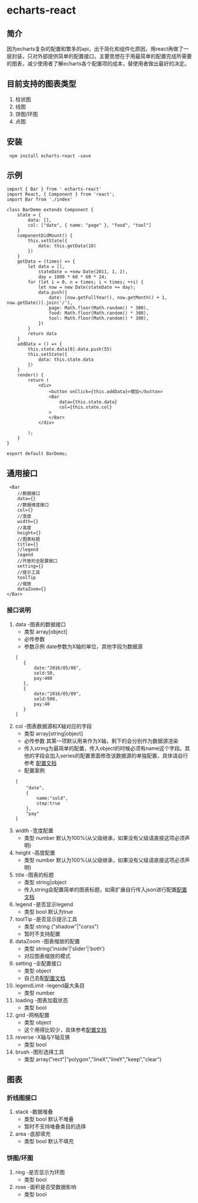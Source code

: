 # echarts-react
## 简介
因为echarts复杂的配置和繁多的api，出于简化和组件化原因，用react再做了一层封装，只对外部提供简单的配置接口。主要思想在于用最简单的配置完成所需要的图表，减少使用者了解echarts各个配置项的成本，替使用者做出最好的决定。
## 目前支持的图表类型
 1. 柱状图
 2. 线图
 3. 饼图/环图
 4. 点图
## 安装
```
 npm install echarts-react -save
```

## 示例

```
import { Bar } from ' echarts-react'
import React, { Component } from 'react';
import Bar from './index'

class BarDemo extends Component {
    state = {
        data: [],
        col: ["date", { name: "page" }, "food", "tool"]
    }
    componentDidMount() {
        this.setState({
            data: this.getData(10)
        })
    }
    getData = (times) => {
        let data = [],
            stateDate = +new Date(2011, 1, 2),
            day = 1000 * 60 * 60 * 24;
        for (let i = 0, n = times; i < times; ++i) {
            let now = new Date(stateDate += day);
            data.push({
                date: [now.getFullYear(), now.getMonth() + 1, now.getDate()].join('/'),
                page: Math.floor(Math.random() * 300),
                food: Math.floor(Math.random() * 300),
                tool: Math.floor(Math.random() * 300),
            })
        }
        return data
    }
    addData = () => {
        this.state.data[0].data.push(55)
        this.setState({     
            data: this.state.data
        })
    }
    render() {
        return (
            <div>
                <button onClick={this.addData}>增加</button>
                <Bar
                    data={this.state.data}
                    col={this.state.col}
                >
                </Bar>
            </div>

        );
    }
}

export default BarDemo;
```

## 通用接口
```
 <Bar
    //数据接口
    data={}
    //数据维度接口
    col={}
    //宽度
    width={}
    //高度
    height={}
    //图表标题
    title={}
    //legend
    legend
    //开放的全配置接口
    setting={}
    //提示工具
    toolTip
    //缩放
    dataZoom={}
</Bar>
```
### 接口说明
1. data -图表的数据接口
    * 类型 array[object]
    * 必传参数
    * 参数示例 date参数为X轴的单位，其他字段为数据源
    ```
    [
       {
           date:"2016/05/08",
           sold:50,
           pay:400
       },
       {
           date:"2016/05/09",
           sold:500,
           pay:40
       }
    ]

    ```
2. col -图表数据源和X轴对应的字段
    * 类型 array[string|object]
    * 必传参数 其第一项默认用来作为X轴，剩下的会分别作为数据源渲染
    * 传入string为最简单的配置，传入object的时候必须有name这个字段。其他的字段会加入series的配置里面修改该数据源的单独配置，具体请自行参考 [配置文档](http://echarts.baidu.com/option.html#series)
    * 配置案例
    ```
    [
        "date"，
        {
            name:"sold",
            step:true
        },
        "pay"
    ]
    ```
3. width -宽度配置
   * 类型 number  默认为100%(从父级继承，如果没有父级请直接这项必须声明)
4. height -高度配置
    * 类型 number 默认为100%(从父级继承，如果没有父级请直接这项必须声明)
5. title -图表的标题
    * 类型 string|object 
    * 传入string会配置简单的图表标题，如需扩展自行传入json进行配置[配置文档](http://echarts.baidu.com/option.html#title)   
6. legend  -是否显示legend
    * 类型 bool 默认为true
7. toolTip -是否显示提示工具
    * 类型 string ("shadow"|"corss") 
    * 暂时不支持配置
8. dataZoom -图表缩放的配置
    * 类型 string('inside'|'slider'|'both')
    * 对应图表缩放的模式
9. setting -全配置接口
    * 类型 object
    * 自己去配[配置文档](http://echarts.baidu.com/option.html#title)   
10. legendLimit -legend最大条目
    * 类型 number
11. loading -图表加载状态
    * 类型 bool    
12. grid -网格配置
    * 类型 object
    * 这个用得比较少，具体参考[配置文档](http://echarts.baidu.com/option.html#grid) 
13. reverse -X轴与Y轴互换
    * 类型 bool
14. brush -图形选择工具
    * 类型 array("rect"|"polygon","lineX","lineY","keep","clear")
## 图表

### 折线图接口

1. stack -数据堆叠
   * 类型 bool 默认不堆叠
   * 暂时不支持堆叠类目的选择
2. area -底部填充
    * 类型 bool 默认不填充

### 饼图/环图
1. ring -是否显示为环图
    * 类型 bool
2. rose -面积是否受数据影响
    * 类型 bool    

    
 